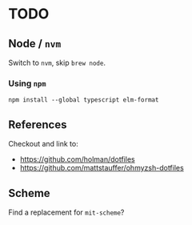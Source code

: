 # TODO

## Node / `nvm`

Switch to `nvm`, skip `brew node`.

### Using `npm`

```shell
npm install --global typescript elm-format
```

## References

Checkout and link to:
* https://github.com/holman/dotfiles
* https://github.com/mattstauffer/ohmyzsh-dotfiles

## Scheme

Find a replacement for `mit-scheme`?
